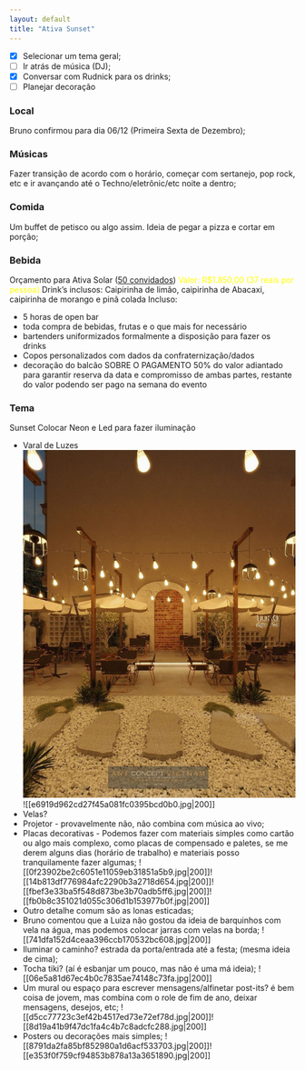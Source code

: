 ```yaml
---
layout: default
title: "Ativa Sunset"
---
```


- [x] Selecionar um  tema geral;
- [ ] Ir atrás de música (DJ);
- [x] Conversar com Rudnick para os drinks;
- [ ] Planejar decoração

### Local
Bruno confirmou para dia 06/12 (Primeira Sexta de Dezembro);

### Músicas
Fazer transição de acordo com o horário, começar com sertanejo, pop rock, etc e ir avançando até o Techno/eletrônic/etc noite a dentro;

### Comida
Um buffet de petisco ou algo assim.
Ideia de pegar a pizza e cortar em porção;

### Bebida
Orçamento para Ativa Solar (<u>50 convidados</u>)
<span style="color:yellow">Valor: R$1.850,00 (37 reais por pessoa)</span>
Drink’s inclusos: Caipirinha de limão, caipirinha de Abacaxi, caipirinha de morango e pinã colada
Incluso:
- 5 horas de open bar
- ⁠toda compra de bebidas, frutas e o que mais for necessário
- ⁠bartenders uniformizados formalmente a disposição para fazer os drinks
- ⁠Copos personalizados com dados da confraternização/dados 
- ⁠decoração do balcão
SOBRE O PAGAMENTO
50% do valor adiantado para garantir reserva da data e compromisso de ambas partes, restante do valor podendo ser pago na semana do evento

### Tema
Sunset
Colocar Neon e Led para fazer iluminação
- Varal de Luzes
<img src="assets/708f1cb65f1fa8d19619ccf811e58453.jpg" style="width:200"> ![[e6919d962cd27f45a081fc0395bcd0b0.jpg|200]]
 - Velas?
 - Projetor - provavelmente não, não combina com música ao vivo;
 - Placas decorativas - Podemos fazer com materiais simples como cartão ou algo mais complexo, como placas de compensado e paletes, se me derem alguns dias (horário de trabalho) e materiais posso tranquilamente fazer algumas;
 ![[0f23902be2c6051e11059eb31851a5b9.jpg|200]]![[14b813df776984afc2290b3a2718d654.jpg|200]]![[fbef3e33ba5f548d873be3b70adb5ff6.jpg|200]]![[fb0b8c351021d055c306d1b153977b0f.jpg|200]]
 - Outro detalhe comum são as lonas esticadas;
 - Bruno comentou que a Luiza não gostou da ideia de barquinhos com vela na água, mas podemos colocar jarras com velas na borda;
 ![[741dfa152d4ceaa396ccb170532bc608.jpg|200]]
 - Iluminar o caminho? estrada da porta/entrada até a festa; (mesma ideia de cima);
 - Tocha tiki? (aí é esbanjar um pouco, mas não é uma má ideia);
 ![[06e5a81d67ec4b0c7835ae74148c73fa.jpg|200]]
 - Um mural ou espaço para escrever mensagens/alfinetar post-its? é bem coisa de jovem, mas combina com o role de fim de ano, deixar mensagens, desejos, etc;
![[d5cc77723c3ef42b4517ed73e72ef78d.jpg|200]]![[8d19a41b9f47dc1fa4c4b7c8adcfc288.jpg|200]]
- Posters ou decorações mais simples;
![[8791da2fa85bf852980a1d6acf533703.jpg|200]]![[e353f0f759cf94853b878a13a3651890.jpg|200]]
